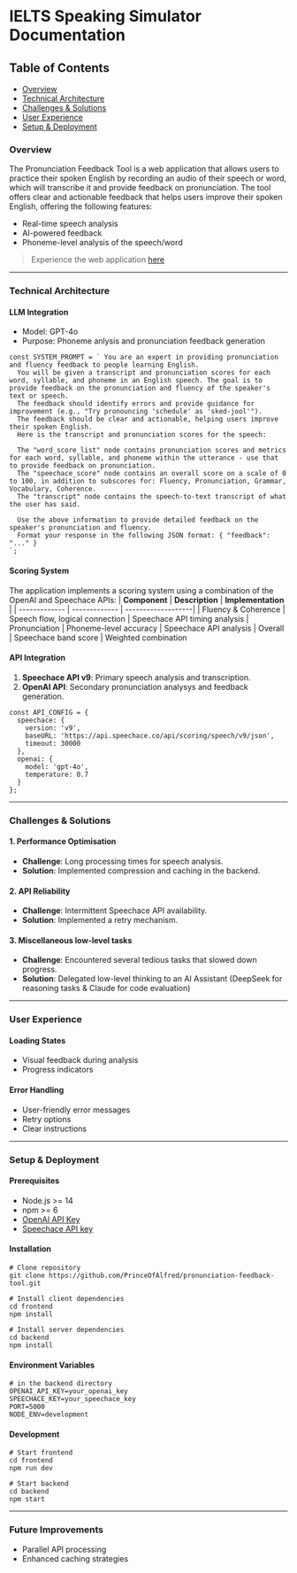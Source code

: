 # IELTS Speaking Simulator Documentation

## Table of Contents
- [Overview](https://github.com/PrinceOfAlfred/pronunciation-feedback-tool/new/main?filename=README.md#overview)
- [Technical Architecture](https://github.com/PrinceOfAlfred/pronunciation-feedback-tool/new/main?filename=README.md#technical-architecture)
- [Challenges & Solutions](https://github.com/PrinceOfAlfred/pronunciation-feedback-tool/new/main?filename=README.md#challenges--solutions)
- [User Experience](https://github.com/PrinceOfAlfred/pronunciation-feedback-tool/new/main?filename=README.md#user-experience)
- [Setup & Deployment](https://github.com/PrinceOfAlfred/pronunciation-feedback-tool/new/main?filename=README.md#setup--deployment)


### Overview
The Pronunciation Feedback Tool is a web application that allows users to practice their spoken English by recording an audio of their speech or word, which will transcribe it and provide feedback on pronunciation. 
The tool offers clear and actionable feedback that helps users improve their spoken English, offering the following features:

- Real-time speech analysis
- AI-powered feedback
- Phoneme-level analysis of the speech/word

> Experience the web application [here](https://pronunciation-feedback-tool.vercel.app)


---
### Technical Architecture
#### LLM Integration
- Model: GPT-4o
- Purpose: Phoneme anlysis and pronunciation feedback generation

```
const SYSTEM_PROMPT = ` You are an expert in providing pronunciation and fluency feedback to people learning English.
  You will be given a transcript and pronunciation scores for each word, syllable, and phoneme in an English speech. The goal is to provide feedback on the pronunciation and fluency of the speaker's text or speech.
  The feedback should identify errors and provide guidance for improvement (e.g., "Try pronouncing 'schedule' as 'sked-jool'").
  The feedback should be clear and actionable, helping users improve their spoken English.
  Here is the transcript and pronunciation scores for the speech:

  The "word_score_list" node contains pronunciation scores and metrics for each word, syllable, and phoneme within the utterance - use that to provide feedback on pronunciation.
  The "speechace_score" node contains an overall score on a scale of 0 to 100, in addition to subscores for: Fluency, Pronunciation, Grammar, Vocabulary, Coherence.
  The "transcript" node contains the speech-to-text transcript of what the user has said.

  Use the above information to provide detailed feedback on the speaker's pronunciation and fluency. 
  Format your response in the following JSON format: { "feedback": "..." }
`;
```


#### Scoring System
The application implements a scoring system using a combination of the OpenAI and Speechace APIs:
| **Component** | **Description** | **Implementation** |
| -------------  | -------------  | -------------------|
| Fluency & Coherence | Speech flow, logical connection	 | Speechace API timing analysis
| Pronunciation | Phoneme-level accuracy	| Speechace API analysis
| Overall | Speechace band score	| Weighted combination


#### API Integration
1. **Speechace API v9**: Primary speech analysis and transcription.
2. **OpenAI API**: Secondary pronunciation analysys and feedback generation.

```
const API_CONFIG = {
  speechace: {
    version: 'v9',
    baseURL: 'https://api.speechace.co/api/scoring/speech/v9/json',
    timeout: 30000
  },
  openai: {
    model: 'gpt-4o',
    temperature: 0.7
  }
};
```
---

### Challenges & Solutions
#### 1. Performance Optimisation
- **Challenge**: Long processing times for speech analysis.
- **Solution**: Implemented compression and caching in the backend.

#### 2. API Reliability
- **Challenge**: Intermittent Speechace API availability.
- **Solution**: Implemented a retry mechanism.

#### 3. Miscellaneous low-level tasks
- **Challenge**: Encountered several tedious tasks that slowed down progress.
- **Solution**: Delegated low-level thinking to an AI Assistant (DeepSeek for reasoning tasks & Claude for code evaluation)

---

### User Experience
#### Loading States
- Visual feedback during analysis
- Progress indicators

#### Error Handling
- User-friendly error messages
- Retry options
- Clear instructions

---

### Setup & Deployment
#### Prerequisites
- Node.js >= 14
- npm >= 6
- [OpenAI API Key](https://platform.openai.com/)
- [Speechace API key](https://www.speechace.com/)

#### Installation
```
# Clone repository
git clone https://github.com/PrinceOfAlfred/pronunciation-feedback-tool.git

# Install client dependencies
cd frontend
npm install

# Install server dependencies
cd backend
npm install
```

#### Environment Variables
```
# in the backend directory
OPENAI_API_KEY=your_openai_key
SPEECHACE_KEY=your_speechace_key
PORT=5000
NODE_ENV=development
```

#### Development
```
# Start frontend
cd frontend
npm run dev

# Start backend
cd backend
npm start
```

---

### Future Improvements
- Parallel API processing
- Enhanced caching strategies
